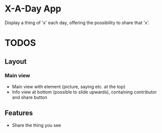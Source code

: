# X-A-Day App
Display a thing of 'x' each day, offering the possibility to share that 'x'.

# TODOS
## Layout
### Main view
* Main view with element (picture, saying etc. at the top)
* Info view at bottom (possible to slide upwards), containing contributor and share button

## Features
* Share the thing you see
